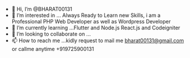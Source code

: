 - 👋 Hi, I’m @BHARAT00131
- 👀 I’m interested in ... Always Ready to Learn new Skills, i am a Professional PHP Web Developer as well as Wordpress Developer
- 🌱 I’m currently learning ...Flutter and Node.js React.js and Codeigniter
- 💞️ I’m looking to collaborate on ...
- 📫 How to reach me ...kidly request to mail me bharat00131@gmail.com or callme anytime +919725900131

<!---
BHARAT00131/BHARAT00131 is a ✨ special ✨ repository because its `README.md` (this file) appears on your GitHub profile.
You can click the Preview link to take a look at your changes.
--->

